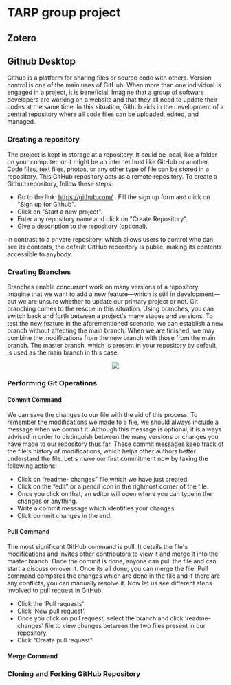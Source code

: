 # TARP group project

## Zotero



## Github Desktop

Github is a platform for sharing files or source code with others. Version control is one of the main uses of GitHub. When more than one individual is engaged in a project, it is beneficial. Imagine that a group of software developers are working on a website and that they all need to update their codes at the same time. In this situation, Github aids in the development of a central repository where all code files can be uploaded, edited, and managed.

### Creating a repository

The project is kept in storage at a repository. It could be local, like a folder on your computer, or it might be an internet host like GitHub or another. Code files, text files, photos, or any other type of file can be stored in a repository. This GitHub repository acts as a remote repository. To create a Github repository, follow these steps: 

* Go to the link: https://github.com/ . Fill the sign up form and click on "Sign up for Github".
* Click on "Start a new project".
* Enter any repository name and click on "Create Repository". 
* Give a description to the repository (optional).

In contrast to a private repository, which allows users to control who can see its contents, the default GitHub repository is public, making its contents accessible to anybody.

### Creating Branches

Branches enable concurrent work on many versions of a repository. Imagine that we want to add a new feature—which is still in development—but we are unsure whether to update our primary project or not. Git branching comes to the rescue in this situation. Using branches, you can switch back and forth between a project's many stages and versions. To test the new feature in the aforementioned scenario, we can establish a new branch without affecting the main branch. When we are finished, we may combine the modifications from the new branch with those from the main branch. The master branch, which is present in your repository by default, is used as the main branch in this case.

<center><img src="https://i0.wp.com/digitalvarys.com/wp-content/uploads/2019/06/GIT-Branchand-its-Operations.png?fit=1024%2C563&ssl=1"></center>

### Performing Git Operations

#### Commit Command

We can save the changes to our file with the aid of this process. To remember the modifications we made to a file, we should always include a message when we commit it. Although this message is optional, it is always advised in order to distinguish between the many versions or changes you have made to our repository thus far. These commit messages keep track of the file's history of modifications, which helps other authors better understand the file. Let's make our first commitment now by taking the following actions:

* Click on “readme- changes” file which we have just created.
* Click on the “edit” or a pencil icon in the righmost corner of the file.
* Once you click on that, an editor will open where you can type in the changes or anything.
* Write a commit message which identifies your changes.
* Click commit changes in the end.

#### Pull Command

The most significant GitHub command is pull. It details the file's modifications and invites other contributors to view it and merge it into the master branch. Once the commit is done, anyone can pull the file and can start a discussion over it. Once its all done, you can merge the file. Pull command compares the changes which are done in the file and if there are any conflicts, you can manually resolve it. Now let us see different steps involved to pull request in GitHub.

* Click the ‘Pull requests’ 
* Click ‘New pull request’.
* Once you click on pull request, select the branch and click ‘readme- changes’ file to view changes between the two files present in our repository.
* Click "Create pull request".

#### Merge Command

### Cloning and Forking GitHub Repository
